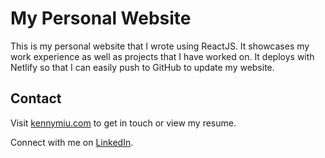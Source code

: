 # My Personal Website

This is my personal website that I wrote using ReactJS. It showcases my work experience as well as projects that I have worked on.
It deploys with Netlify so that I can easily push to GitHub to update my website.

## Contact

Visit [kennymiu.com](https://kennymiu.com) to get in touch or view my resume.

Connect with me on [LinkedIn](https://www.linkedin.com/in/kennymiu/).
